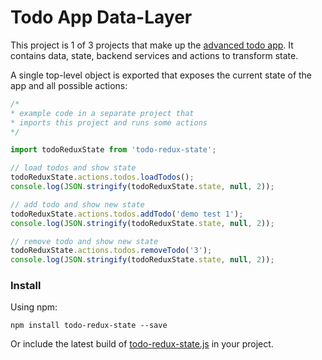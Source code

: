 # Todo App Data-Layer

This project is 1 of 3 projects that make up the [advanced todo app](https://github.com/thinkloop/todo-app). It contains data, state, backend services and actions to transform state.

A single top-level object is exported that exposes the current state of the app and all possible actions:

```javascript
/* 
* example code in a separate project that 
* imports this project and runs some actions
*/

import todoReduxState from 'todo-redux-state';

// load todos and show state
todoReduxState.actions.todos.loadTodos();
console.log(JSON.stringify(todoReduxState.state, null, 2));

// add todo and show new state
todoReduxState.actions.todos.addTodo('demo test 1');
console.log(JSON.stringify(todoReduxState.state, null, 2));

// remove todo and show new state
todoReduxState.actions.todos.removeTodo('3');
console.log(JSON.stringify(todoReduxState.state, null, 2));
```

### Install
Using npm:

```
npm install todo-redux-state --save
```

Or include the latest build of [todo-redux-state.js](build/todo-redux-state.js) in your project.

